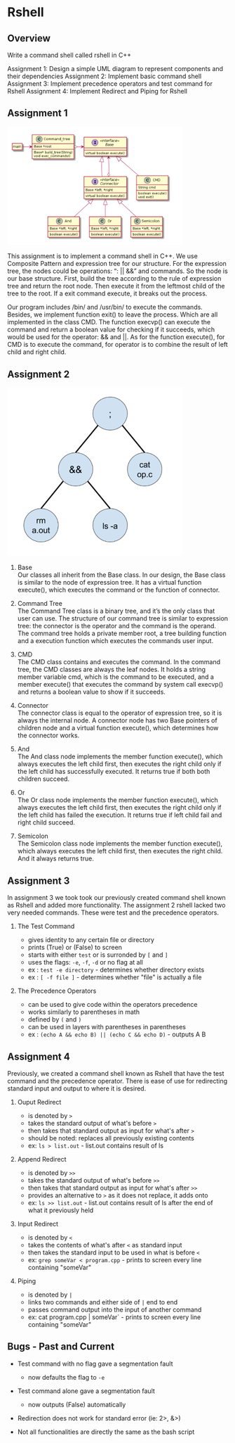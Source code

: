 Rshell
===

Overview 
---

Write a command shell called rshell in C++

Assignment 1: Design a simple UML diagram to represent components and their dependencies
Assignment 2: Implement basic command shell 
Assignment 3: Implement precedence operators and test command for Rshell
Assignment 4: Implement Redirect and Piping for Rshell

Assignment 1 
---
<img src="https://github.com/BenTYC/Rshell/blob/master/UML.png" width="400">

This assignment is to implement a command shell in C++. We use Composite Pattern and expression tree for our structure. For the expression tree, the nodes could be operations: “: || &&” and commands. So the node is our base structure. First, build the tree according to the rule of expression tree and return the root node. Then execute it from the leftmost child of the tree to the root. If a exit command execute, it breaks out the process.  
  
Our program includes /bin/ and /usr/bin/ to execute the commands. Besides, we implement function exit() to leave the process. Which are all implemented in the class CMD. The function execvp() can execute the command and return a boolean value for checking if it succeeds, which would be used for the operator: && and ||. As for the function execute(), for CMD is to execute the command, for operator is to combine the result of left child and right child.  

Assignment 2 
---
<img src="https://github.com/BenTYC/Rshell/blob/master/Command%20Tree.png" width="400">

1. Base  
Our classes all inherit from the Base class. In our design, the Base class is similar to the node of expression tree. It has a virtual function execute(), which executes the command or the function of connector.

2. Command Tree  
The Command Tree class is a binary tree, and it’s the only class that user can use. The structure of our command tree is similar to expression tree: the connector is the operator and the command is the operand. The command tree holds a private member root, a tree building function and a execution function which executes the commands user input.

3. CMD  
The CMD class contains and executes the command. In the command tree, the CMD classes are always the leaf nodes. It holds a string member variable cmd, which is the command to be executed, and a member execute() that executes the command by system call execvp() and returns a boolean value to show if it succeeds.

4. Connector  
The connector class is equal to the operator of expression tree, so it is always the internal node. A connector node has two Base pointers of children node and a virtual function execute(), which determines how the connector works.

5. And  
The And class node implements the member function execute(), which always executes the left child first, then executes the right child only if the left child has successfully executed. It returns true if both both children succeed.

6. Or  
The Or class node implements the member function execute(), which always executes the left child first, then executes the right child only if the left child has failed the execution. It returns true if left child fail and right child succeed.

7. Semicolon  
The Semicolon class node implements the member function execute(), which always executes the left child first, then executes the right child. And it always returns true.

Assignment 3 
---

In assignment 3 we took took our previously created command shell known as Rshell and added more functionality. The assignment 2 rshell lacked two very needed commands. These were test and the precedence operators.

1. The Test Command
	* gives identity to any certain file or directory
	* prints (True) or (False) to screen
	* starts with either `test` or is surronded by `[` and `]`
	* uses the flags: `-e`, `-f`, `-d` or no flag at all
	* ex : `test -e directory` - determines whether directory exists
	* ex : `[ -f file ]` - determines whether "file" is actually a file

2. The Precedence Operators
	* can be used to give code within the operators precedence
	* works similarly to parentheses in math
	* defined by `(` and `)`
	* can be used in layers with parentheses in parentheses
	* ex : `(echo A && echo B) || (echo C && echo D)` - outputs A B

Assignment 4 
---

Previously, we created a command shell known as Rshell that have the test command and the precedence operator. There is ease of use for redirecting standard input and output to where it is desired.

1. Ouput Redirect
	* is denoted by `>`
	* takes the standard output of what's before `>`
	* then takes that standard output as input for what's after `>`
	* should be noted: replaces all previously existing contents
	* ex: `ls > list.out` - list.out contains result of ls

2. Append Redirect
	* is denoted by `>>`
	* takes the standard output of what's before `>>`
	* then takes that standard output as input for what's after `>>`
	* provides an alternative to `>` as it does not replace, it adds onto
	* ex: `ls >> list.out` - list.out contains result of ls after the end of what it previously held

3. Input Redirect
	* is denoted by `<`
	* takes the contents of what's after `<` as standard input
	* then takes the standard input to be used in what is before `<`
	* ex: `grep someVar < program.cpp` - prints to screen every line containing "someVar"

4. Piping
	* is denoted by `|`
	* links two commands and either side of `|` end to end
	* passes command output into the input of another command
	* ex: cat program.cpp | someVar` - prints to screen every line containing "someVar"


Bugs - Past and Current
---

* Test command with no flag gave a segmentation fault
	* now defaults the flag to `-e`
* Test command alone gave a segmentation fault
	* now outputs (False) automatically

* Redirection does not work for standard error (ie: 2>, &>)
* Not all functionalities are directly the same as the bash script
